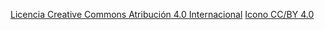 [Licencia Creative Commons Atribución 4.0 Internacional](http://creativecommons.org/licenses/by/4.0/)
[Icono CC/BY 4.0](https://i.creativecommons.org/l/by/4.0/88x31.png)


